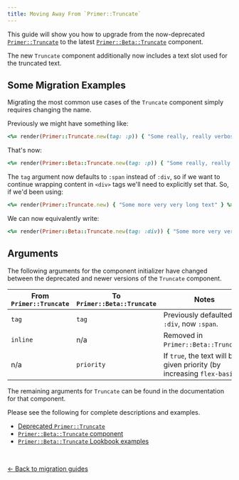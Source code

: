```yaml
---
title: Moving Away From `Primer::Truncate`
---
```


This guide will show you how to upgrade from the now-deprecated
[`Primer::Truncate`](https://primer.style/view-components/components/truncate)
to the latest
[`Primer::Beta::Truncate`](https://primer.style/view-components/components/beta/truncate)
component.

The new `Truncate` component additionally now includes a text slot used for the
truncated text.

## Some Migration Examples

Migrating the most common use cases of the `Truncate` component simply requires
changing the name.

Previously we might have something like:

```ruby
<%= render(Primer::Truncate.new(tag: :p)) { "Some really, really verbose content" } %>
```

That's now:

```ruby
<%= render(Primer::Beta::Truncate.new(tag: :p)) { "Some really, really verbose content" } %>
```

The `tag` argument now defaults to `:span` instead of `:div`, so if we want to
continue wrapping content in `<div>` tags we'll need to explicitly set that. So,
if we'd been using:

```ruby
<%= render(Primer::Truncate.new) { "Some more very very long text" } %>
```

We can now equivalently write:

```ruby
<%= render(Primer::Beta::Truncate.new(tag: :div)) { "Some more very very long text" } %>
```

## Arguments

The following arguments for the component initializer have changed between the deprecated and newer versions
of the `Truncate` component.

| From `Primer::Truncate` | To `Primer::Beta::Truncate` | Notes                                                                    |
|-------------------------|-----------------------------|--------------------------------------------------------------------------|
| `tag`                   | `tag`                       | Previously defaulted to `:div`, now `:span`.                             |
| `inline`                | n/a                         | Removed in `Primer::Beta::Truncate`.                                     |
| n/a                     | `priority`                  | If `true`, the text will be given priority (by increasing `flex-basis`). |

The remaining arguments for `Truncate` can be found in the documentation for
that component.

Please see the following for complete descriptions and examples.

* [Deprecated `Primer::Truncate`](https://primer.style/view-components/components/truncate)
* [`Primer::Beta::Truncate` component](https://primer.style/view-components/components/beta/truncate)
* [`Primer::Beta::Truncate` Lookbook examples](https://primer.style/view-components/lookbook/inspect/primer/beta/truncate/default)

<p>&nbsp;</p>

[&larr; Back to migration guides](https://primer.style/view-components/migration)
